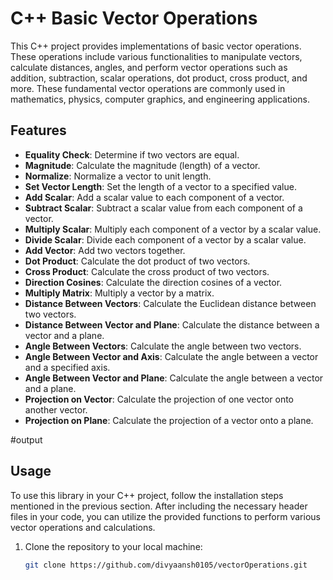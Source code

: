 # C++ Basic Vector Operations
 
This C++ project provides implementations of basic vector operations. These operations include various functionalities to manipulate vectors, calculate distances, angles, and perform vector operations such as addition, subtraction, scalar operations, dot product, cross product, and more. These fundamental vector operations are commonly used in mathematics, physics, computer graphics, and engineering applications.
 
## Features
 
- **Equality Check**: Determine if two vectors are equal.
- **Magnitude**: Calculate the magnitude (length) of a vector.
- **Normalize**: Normalize a vector to unit length.
- **Set Vector Length**: Set the length of a vector to a specified value.
- **Add Scalar**: Add a scalar value to each component of a vector.
- **Subtract Scalar**: Subtract a scalar value from each component of a vector.
- **Multiply Scalar**: Multiply each component of a vector by a scalar value.
- **Divide Scalar**: Divide each component of a vector by a scalar value.
- **Add Vector**: Add two vectors together.
- **Dot Product**: Calculate the dot product of two vectors.
- **Cross Product**: Calculate the cross product of two vectors.
- **Direction Cosines**: Calculate the direction cosines of a vector.
- **Multiply Matrix**: Multiply a vector by a matrix.
- **Distance Between Vectors**: Calculate the Euclidean distance between two vectors.
- **Distance Between Vector and Plane**: Calculate the distance between a vector and a plane.
- **Angle Between Vectors**: Calculate the angle between two vectors.
- **Angle Between Vector and Axis**: Calculate the angle between a vector and a specified axis.
- **Angle Between Vector and Plane**: Calculate the angle between a vector and a plane.
- **Projection on Vector**: Calculate the projection of one vector onto another vector.
- **Projection on Plane**: Calculate the projection of a vector onto a plane.

#output
## Usage
 
To use this library in your C++ project, follow the installation steps mentioned in the previous section. 
After including the necessary header files in your code, you can utilize the provided functions to perform various vector operations and calculations.
 
1. Clone the repository to your local machine:
 
   ```bash
   git clone https://github.com/divyaansh0105/vectorOperations.git

